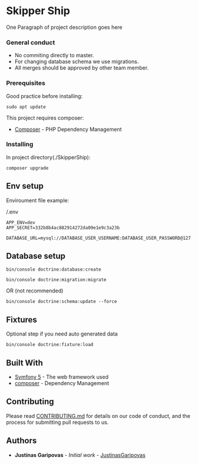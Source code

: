 # Skipper Ship

One Paragraph of project description goes here

### General conduct

* No commiting directly to master.
* For changing database schema we use migrations.
* All merges should be approved by other team member.

### Prerequisites

Good practice before installing:
```
sudo apt update
```

This project requires composer:
* [Composer](https://getcomposer.org/download/) - PHP Dependency Management


### Installing

In project directory(./SkipperShip):

```
composer upgrade
```
## Env setup

Enviroument file example:

/.env
```
APP_ENV=dev
APP_SECRET=332b8b4ac882914272da09e1e9c3a23b

DATABASE_URL=mysql://DATABASE_USER_USERNAME:DATABASE_USER_PASSWORD@127.0.0.1:3306/skipper_ship
```

## Database setup
```
bin/console doctrine:database:create
```
```
bin/console doctrine:migration:migrate
```
OR (not recommended)
```
bin/console doctrine:schema:update --force
```

## Fixtures

Optional step if you need auto generated data
```
bin/console doctrine:fixture:load
```



## Built With

* [Symfony 5](https://symfony.com/) - The web framework used
* [composer](https://getcomposer.org/download/) - Dependency Management

## Contributing

Please read [CONTRIBUTING.md](https://gist.github.com/PurpleBooth/b24679402957c63ec426) for details on our code of conduct, and the process for submitting pull requests to us.

## Authors

* **Justinas Garipovas** - *Initial work* - [JustinasGaripovas](https://github.com/JustinasGaripovas)

